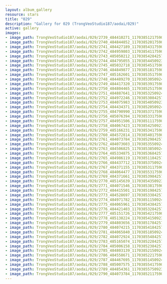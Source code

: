 ```yaml
---
layout: album_gallery
resource: stars
title: "029"
description: "Gallery for 029 (TrongVeoStudio187/aodai/029)"
active: gallery
images:
- image_path: TrongVeoStudio187/aodai/029/2739_484410271_1170385121759093_2463895059868196249_n.jpg
- image_path: TrongVeoStudio187/aodai/029/2740_484844852_1170385201759085_4962150412812011960_n.jpg
- image_path: TrongVeoStudio187/aodai/029/2741_484427189_1170385431759062_3039435575491005426_n.jpg
- image_path: TrongVeoStudio187/aodai/029/2742_484959803_1170385411759064_8187926458311955251_n.jpg
- image_path: TrongVeoStudio187/aodai/029/2743_485050212_1170385428425729_4153588741296597221_n.jpg
- image_path: TrongVeoStudio187/aodai/029/2744_484795055_1170385445092394_6029158162966496861_n.jpg
- image_path: TrongVeoStudio187/aodai/029/2745_485032718_1170385451759060_2567029774535488417_n.jpg
- image_path: TrongVeoStudio187/aodai/029/2746_484849877_1170385181759087_7812587837224188196_n.jpg
- image_path: TrongVeoStudio187/aodai/029/2747_485162601_1170385351759070_5243131424517123981_n.jpg
- image_path: TrongVeoStudio187/aodai/029/2748_484489270_1170385305092408_4293300803772621153_n.jpg
- image_path: TrongVeoStudio187/aodai/029/2749_484417320_1170385391759066_8778686425542633268_n.jpg
- image_path: TrongVeoStudio187/aodai/029/2750_484804465_1170385251759080_1833643163412461294_n.jpg
- image_path: TrongVeoStudio187/aodai/029/2751_484887641_1170385325092406_1919560296922537343_n.jpg
- image_path: TrongVeoStudio187/aodai/029/2752_484972246_1170385308425741_2220131758720306987_n.jpg
- image_path: TrongVeoStudio187/aodai/029/2753_484075983_1170385405092398_6381946567130679269_n.jpg
- image_path: TrongVeoStudio187/aodai/029/2754_484434371_1170385205092418_6707962940082784891_n.jpg
- image_path: TrongVeoStudio187/aodai/029/2755_484790990_1170385371759068_5150528510515297390_n.jpg
- image_path: TrongVeoStudio187/aodai/029/2756_485076394_1170385331759072_4883921184245410948_n.jpg
- image_path: TrongVeoStudio187/aodai/029/2757_484951506_1170385111759094_6826735619088464243_n.jpg
- image_path: TrongVeoStudio187/aodai/029/2758_484067423_1170385425092396_1527407285036176397_n.jpg
- image_path: TrongVeoStudio187/aodai/029/2759_485166231_1170385341759071_5588293052943172509_n.jpg
- image_path: TrongVeoStudio187/aodai/029/2760_484572814_1170385401759065_8921913045985524499_n.jpg
- image_path: TrongVeoStudio187/aodai/029/2761_484073784_1170385298425742_5814363756107925738_n.jpg
- image_path: TrongVeoStudio187/aodai/029/2762_484073603_1170385355092403_4047488886191326480_n.jpg
- image_path: TrongVeoStudio187/aodai/029/2763_484506825_1170385385092400_2204628699035142019_n.jpg
- image_path: TrongVeoStudio187/aodai/029/2764_485334875_1170385368425735_2133445796932144338_n.jpg
- image_path: TrongVeoStudio187/aodai/029/2765_484986119_1170385118425760_5513910488187795545_n.jpg
- image_path: TrongVeoStudio187/aodai/029/2766_484437712_1170385375092401_5824267511998815888_n.jpg
- image_path: TrongVeoStudio187/aodai/029/2767_484371155_1170385311759074_2070768195476117564_n.jpg
- image_path: TrongVeoStudio187/aodai/029/2768_484064477_1170385531759052_7474500047255366751_n.jpg
- image_path: TrongVeoStudio187/aodai/029/2769_484371661_1170385398425732_6104285153287806115_n.jpg
- image_path: TrongVeoStudio187/aodai/029/2770_485145639_1170385435092395_8288911509979044937_n.jpg
- image_path: TrongVeoStudio187/aodai/029/2771_484071546_1170385381759067_3768607219071825902_n.jpg
- image_path: TrongVeoStudio187/aodai/029/2772_484415501_1170385198425752_7668696254734604918_n.jpg
- image_path: TrongVeoStudio187/aodai/029/2773_484528697_1170385338425738_1003842185235814364_n.jpg
- image_path: TrongVeoStudio187/aodai/029/2774_484971782_1170385115092427_6475147664927153429_n.jpg
- image_path: TrongVeoStudio187/aodai/029/2775_484065961_1170385438425728_640525121035491753_n.jpg
- image_path: TrongVeoStudio187/aodai/029/2776_484421403_1170385328425739_4303471086795451006_n.jpg
- image_path: TrongVeoStudio187/aodai/029/2777_485151726_1170385421759063_4702234844016887984_n.jpg
- image_path: TrongVeoStudio187/aodai/029/2778_485138224_1170385415092397_8264315335973595692_n.jpg
- image_path: TrongVeoStudio187/aodai/029/2779_484803656_1170385178425754_1827326501419221823_n.jpg
- image_path: TrongVeoStudio187/aodai/029/2780_484074215_1170385418425730_1261870520963422640_n.jpg
- image_path: TrongVeoStudio187/aodai/029/2781_484065840_1170385185092420_6068166751889617193_n.jpg
- image_path: TrongVeoStudio187/aodai/029/2782_484072924_1170385548425717_7901643132749903940_n.jpg
- image_path: TrongVeoStudio187/aodai/029/2783_485165074_1170385228425749_7699652802331951715_n.jpg
- image_path: TrongVeoStudio187/aodai/029/2784_485006158_1170385238425748_3321321656573562012_n.jpg
- image_path: TrongVeoStudio187/aodai/029/2785_484803139_1170385215092417_3310207550245516808_n.jpg
- image_path: TrongVeoStudio187/aodai/029/2786_484558671_1170385221759083_6115071369957918525_n.jpg
- image_path: TrongVeoStudio187/aodai/029/2787_484467695_1170385145092424_5591411747154454301_n.jpg
- image_path: TrongVeoStudio187/aodai/029/2788_485007575_1170385541759051_7821558480385018015_n.jpg
- image_path: TrongVeoStudio187/aodai/029/2789_484854361_1170385575092381_6124229128561113034_n.jpg
- image_path: TrongVeoStudio187/aodai/029/2790_484073784_1170385211759084_3558755415289350789_n.jpg
---
```

